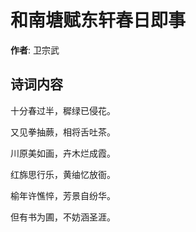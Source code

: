 # 和南塘赋东轩春日即事

**作者**: 卫宗武

## 诗词内容

十分春过半，穉绿已侵花。

又见拳抽蕨，相将舌吐茶。

川原美如画，卉木烂成霞。

红旆思行乐，黄䌷忆放衙。

榆年许憔悴，芳景自纷华。

但有书为圃，不妨涵圣涯。

